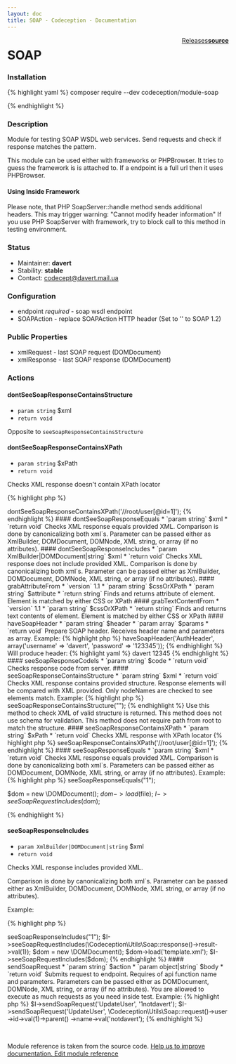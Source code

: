 ```yaml
---
layout: doc
title: SOAP - Codeception - Documentation
---
```




<div class="btn-group" role="group" style="float: right" aria-label="..."><a class="btn btn-default" href="https://github.com/Codeception/module-SOAP/releases">Releases</a><a class="btn btn-default" href="https://github.com/Codeception/module-soap/tree/master/src/Codeception/Module/SOAP.php"><strong>source</strong></a></div>

# SOAP
### Installation

{% highlight yaml %}
composer require --dev codeception/module-soap

{% endhighlight %}

### Description



Module for testing SOAP WSDL web services.
Send requests and check if response matches the pattern.

This module can be used either with frameworks or PHPBrowser.
It tries to guess the framework is is attached to.
If a endpoint is a full url then it uses PHPBrowser.

#### Using Inside Framework

Please note, that PHP SoapServer::handle method sends additional headers.
This may trigger warning: "Cannot modify header information"
If you use PHP SoapServer with framework, try to block call to this method in testing environment.

### Status

* Maintainer: **davert**
* Stability: **stable**
* Contact: codecept@davert.mail.ua

### Configuration

* endpoint *required* - soap wsdl endpoint
* SOAPAction - replace SOAPAction HTTP header (Set to '' to SOAP 1.2)

### Public Properties

* xmlRequest - last SOAP request (DOMDocument)
* xmlResponse - last SOAP response (DOMDocument)


### Actions

#### dontSeeSoapResponseContainsStructure

* `param string` $xml
* `return void`

Opposite to `seeSoapResponseContainsStructure`


#### dontSeeSoapResponseContainsXPath

* `param string` $xPath
* `return void`

Checks XML response doesn't contain XPath locator

{% highlight php %}

<?php
$I->dontSeeSoapResponseContainsXPath('//root/user[@id=1]');

{% endhighlight %}


#### dontSeeSoapResponseEquals

* `param string` $xml
* `return void`

Checks XML response equals provided XML.

Comparison is done by canonicalizing both xml`s.

Parameter can be passed either as XmlBuilder, DOMDocument, DOMNode, XML string, or array (if no attributes).


#### dontSeeSoapResponseIncludes

* `param XmlBuilder|DOMDocument|string` $xml
* `return void`

Checks XML response does not include provided XML.

Comparison is done by canonicalizing both xml`s.
Parameter can be passed either as XmlBuilder, DOMDocument, DOMNode, XML string, or array (if no attributes).


#### grabAttributeFrom

* `version` 1.1
* `param string` $cssOrXPath
* `param string` $attribute
* `return string`

Finds and returns attribute of element.

Element is matched by either CSS or XPath


#### grabTextContentFrom

* `version` 1.1
* `param string` $cssOrXPath
* `return string`

Finds and returns text contents of element.

Element is matched by either CSS or XPath


#### haveSoapHeader

* `param string` $header
* `param array` $params
* `return void`

Prepare SOAP header.

Receives header name and parameters as array.

Example:

{% highlight php %}

<?php
$I->haveSoapHeader('AuthHeader', array('username' => 'davert', 'password' => '123345'));

{% endhighlight %}

Will produce header:

{% highlight yaml %}
   <soapenv:Header>
     <SessionHeader>
     <AuthHeader>
         <username>davert</username>
         <password>12345</password>
     </AuthHeader>
  </soapenv:Header>

{% endhighlight %}


#### seeSoapResponseCodeIs

* `param string` $code
* `return void`

Checks response code from server.


#### seeSoapResponseContainsStructure

* `param string` $xml
* `return void`

Checks XML response contains provided structure.

Response elements will be compared with XML provided.
Only nodeNames are checked to see elements match.

Example:

{% highlight php %}

<?php

$I->seeSoapResponseContainsStructure("<query><name></name></query>");

{% endhighlight %}

Use this method to check XML of valid structure is returned.
This method does not use schema for validation.
This method does not require path from root to match the structure.


#### seeSoapResponseContainsXPath

* `param string` $xPath
* `return void`

Checks XML response with XPath locator

{% highlight php %}

<?php
$I->seeSoapResponseContainsXPath('//root/user[@id=1]');

{% endhighlight %}


#### seeSoapResponseEquals

* `param string` $xml
* `return void`

Checks XML response equals provided XML.

Comparison is done by canonicalizing both xml`s.

Parameters can be passed either as DOMDocument, DOMNode, XML string, or array (if no attributes).

Example:

{% highlight php %}

<?php
$I->seeSoapResponseEquals("<?xml version="1.0" encoding="UTF-8"?><SOAP-ENV:Envelope><SOAP-ENV:Body><result>1</result></SOAP-ENV:Envelope>");

$dom = new \DOMDocument();
$dom->load($file);
$I->seeSoapRequestIncludes($dom);

{% endhighlight %}


#### seeSoapResponseIncludes

* `param XmlBuilder|DOMDocument|string` $xml
* `return void`

Checks XML response includes provided XML.

Comparison is done by canonicalizing both xml`s.
Parameter can be passed either as XmlBuilder, DOMDocument, DOMNode, XML string, or array (if no attributes).

Example:

{% highlight php %}

<?php
$I->seeSoapResponseIncludes("<result>1</result>");
$I->seeSoapRequestIncludes(\Codeception\Utils\Soap::response()->result->val(1));

$dom = new \DOMDocument();
$dom->load('template.xml');
$I->seeSoapRequestIncludes($dom);

{% endhighlight %}


#### sendSoapRequest

* `param string` $action
* `param object|string` $body
* `return void`

Submits request to endpoint.

Requires of api function name and parameters.
Parameters can be passed either as DOMDocument, DOMNode, XML string, or array (if no attributes).

You are allowed to execute as much requests as you need inside test.

Example:

{% highlight php %}

$I->sendSoapRequest('UpdateUser', '<user><id>1</id><name>notdavert</name></user>');
$I->sendSoapRequest('UpdateUser', \Codeception\Utils\Soap::request()->user
  ->id->val(1)->parent()
  ->name->val('notdavert');

{% endhighlight %}

<p>&nbsp;</p><div class="alert alert-warning">Module reference is taken from the source code. <a href="https://github.com/Codeception/module-soap/tree/master/src/Codeception/Module/SOAP.php">Help us to improve documentation. Edit module reference</a></div>

